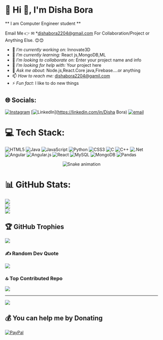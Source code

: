 # 💫 Hi 👋, I'm Disha Bora 
** I am Computer Engineer student **

Email Me 👉 ✉ *dishabora2204@gmail.com For Collaboration/Project or Anything Else. 😊😊

- 🔭 *I’m currently working on:* Innovate3D
- 🌱 *I’m currently learning:* React js,MongoDB,ML
- 👯 *I’m looking to collaborate on:* Enter your project name and info
- 🤔 *I’m looking for help with:* Your project here
- 💬 *Ask me about:* Node.js,React.Core java,Firebase....or anything 
- 📫 *How to reach me:* dishabora2204@gamil.com
- ⚡ *Fun fact:* I like to do new things

## 🌐 Socials:
[![Instagram](https://img.shields.io/badge/Instagram-%23E4405F.svg?logo=Instagram&logoColor=white)](https://instagram.com/_dishabora2204) [![LinkedIn](https://img.shields.io/badge/LinkedIn-%230077B5.svg?logo=linkedin&logoColor=white)](https://linkedin.com/in/Disha Bora) [![email](https://img.shields.io/badge/Email-D14836?logo=gmail&logoColor=white)](mailto:dishabora2204@gamil.com) 

# 💻 Tech Stack:
![HTML5](https://img.shields.io/badge/html5-%23E34F26.svg?style=for-the-badge&logo=html5&logoColor=white) ![Java](https://img.shields.io/badge/java-%23ED8B00.svg?style=for-the-badge&logo=openjdk&logoColor=white) ![JavaScript](https://img.shields.io/badge/javascript-%23323330.svg?style=for-the-badge&logo=javascript&logoColor=%23F7DF1E) ![Python](https://img.shields.io/badge/python-3670A0?style=for-the-badge&logo=python&logoColor=ffdd54) ![CSS3](https://img.shields.io/badge/css3-%231572B6.svg?style=for-the-badge&logo=css3&logoColor=white) ![C](https://img.shields.io/badge/c-%2300599C.svg?style=for-the-badge&logo=c&logoColor=white) ![C++](https://img.shields.io/badge/c++-%2300599C.svg?style=for-the-badge&logo=c%2B%2B&logoColor=white) ![.Net](https://img.shields.io/badge/.NET-5C2D91?style=for-the-badge&logo=.net&logoColor=white) ![Angular](https://img.shields.io/badge/angular-%23DD0031.svg?style=for-the-badge&logo=angular&logoColor=white) ![Angular.js](https://img.shields.io/badge/angular.js-%23E23237.svg?style=for-the-badge&logo=angularjs&logoColor=white) ![React](https://img.shields.io/badge/react-%2320232a.svg?style=for-the-badge&logo=react&logoColor=%2361DAFB) ![MySQL](https://img.shields.io/badge/mysql-4479A1.svg?style=for-the-badge&logo=mysql&logoColor=white) ![MongoDB](https://img.shields.io/badge/MongoDB-%234ea94b.svg?style=for-the-badge&logo=mongodb&logoColor=white) ![Pandas](https://img.shields.io/badge/pandas-%23150458.svg?style=for-the-badge&logo=pandas&logoColor=white)


<!-- Snake Game Repo View -->

<div align="center">
  <img src="https://profile-readme-generator.com/assets/snake.svg" alt="Snake animation" />
</div>



# 📊 GitHub Stats:
![](https://github-readme-stats.vercel.app/api?username=dishabora2204&theme=onedark&hide_border=false&include_all_commits=true&count_private=false)<br/>
![](https://nirzak-streak-stats.vercel.app/?user=dishabora2204&theme=onedark&hide_border=false)<br/>
![](https://github-readme-stats.vercel.app/api/top-langs/?username=dishabora2204&theme=onedark&hide_border=false&include_all_commits=true&count_private=false&layout=compact)

## 🏆 GitHub Trophies
![](https://github-profile-trophy.vercel.app/?username=dishabora2204&theme=radical&no-frame=false&no-bg=true&margin-w=4)

### ✍ Random Dev Quote
![](https://quotes-github-readme.vercel.app/api?type=horizontal&theme=radical)

### 🔝 Top Contributed Repo
![](https://github-contributor-stats.vercel.app/api?username=dishabora2204&limit=5&theme=dark&combine_all_yearly_contributions=true)

---
[![](https://visitcount.itsvg.in/api?id=dishabora2204&icon=0&color=0)](https://visitcount.itsvg.in)

  ## 💰 You can help me by Donating
  [![PayPal](https://img.shields.io/badge/PayPal-00457C?style=for-the-badge&logo=paypal&logoColor=white)](https://paypal.me/imranalam) 

  
<!-- Proudly created with GPRM ( https://gprm.itsvg.in ) -->
